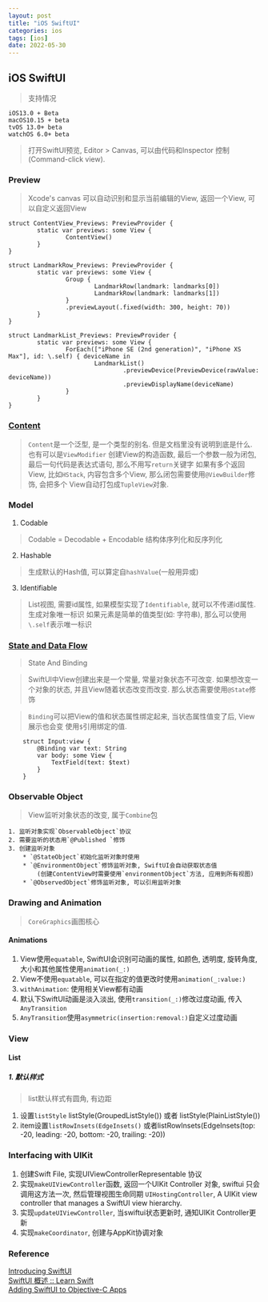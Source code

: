 ```yaml
---
layout: post
title: "iOS SwiftUI"
categories: ios
tags: [ios]
date: 2022-05-30
---
```


## iOS SwiftUI

> 支持情况

    iOS13.0 + Beta
    macOS10.15 + beta
    tvOS 13.0+ beta
    watchOS 6.0+ beta


> 打开SwiftUI预览, Editor > Canvas, 可以由代码和Inspector 控制 (Command-click view). 

### Preview

> Xcode's canvas 可以自动识别和显示当前编辑的View, 返回一个View, 可以自定义返回View

	struct ContentView_Previews: PreviewProvider {
			static var previews: some View {
					ContentView()
			}
	}

	struct LandmarkRow_Previews: PreviewProvider {
			static var previews: some View {
					Group {
							LandmarkRow(landmark: landmarks[0])
							LandmarkRow(landmark: landmarks[1])
					}
					.previewLayout(.fixed(width: 300, height: 70))
			}
	}

	struct LandmarkList_Previews: PreviewProvider {
			static var previews: some View {
					ForEach(["iPhone SE (2nd generation)", "iPhone XS Max"], id: \.self) { deviceName in
							LandmarkList()
									.previewDevice(PreviewDevice(rawValue: deviceName))
									.previewDisplayName(deviceName)
					}
			}
	}

### [Content](https://stackoverflow.com/questions/56833659/what-is-content-in-swiftui)

> `Content`是一个泛型, 是一个类型的别名. 但是文档里没有说明到底是什么. 也有可以是`ViewModifier`
> 创建View的构造函数, 最后一个参数一般为闭包, 最后一句代码是表达式语句, 那么不用写`return`关键字
> 如果有多个返回View, 比如`HStack`, 内容包含多个View, 那么闭包需要使用`@ViewBuilder`修饰, 会把多个
> View自动打包成`TupleView`对象.

### Model

1. Codable
>	Codable = Decodable + Encodable
> 结构体序列化和反序列化

2. Hashable
> 生成默认的Hash值, 可以算定自`hashValue`(一般用异或)

3. Identifiable
> List视图, 需要id属性, 如果模型实现了`Identifiable`, 就可以不传递id属性. 生成对象唯一标识
> 如果元素是简单的值类型(如: 字符串), 那么可以使用`\.self`表示唯一标识

### [State and Data Flow](https://developer.apple.com/documentation/swiftui/state-and-data-flow)

> State And Binding
	
> SwiftUI中View创建出来是一个常量, 常量对象状态不可改变. 如果想改变一个对象的状态,
> 并且View随着状态改变而改变. 那么状态需要使用`@State`修饰

> `Binding`可以把View的值和状态属性绑定起来, 当状态属性值变了后, View展示也会变
> 使用`$`引用绑定的值.

		struct Input:view {
			@Binding var text: String
			var body: some View {
				TextField(text: $text)
			}
		}

### Observable Object

> View监听对象状态的改变, 属于`Combine`包

	1. 监听对象实现`ObservableObject`协议
	2. 需要监听的状态用`@Published `修饰
	3. 创建监听对象
		* `@StateObject`初始化监听对象时使用
		* `@EnvironmentObject`修饰监听对象, SwiftUI会自动获取状态值
			(创建ContentView时需要使用`environmentObject`方法, 应用到所有视图)
		* `@ObservedObject`修饰监听对象, 可以引用监听对象

### Drawing and Animation

> `CoreGraphics`画图核心

#### Animations

1. View使用`equatable`, SwiftUI会识别可动画的属性, 如颜色, 透明度, 旋转角度, 大小和其他属性使用`animation(_:) `
2. View不使用`equatable`, 可以在指定的值更改时使用`animation(_:value:) `
3. `withAnimation`: 使用相关View都有动画
4. 默认下SwiftUI动画是淡入淡出, 使用`transition(_:)`修改过度动画, 传入`AnyTransition`
5. `AnyTransition`使用`asymmetric(insertion:removal:)`自定义过度动画


### View

#### List

##### 1. 默认样式

> list默认样式有圆角, 有边距

1. 设置`listStyle` listStyle(GroupedListStyle()) 或者 listStyle(PlainListStyle())
2. item设置`listRowInsets(EdgeInsets()` 或者listRowInsets(EdgeInsets(top: -20, leading: -20, bottom: -20, trailing: -20))

### Interfacing with UIKit

1. 创建Swift File, 实现UIViewControllerRepresentable 协议
2. 实现`makeUIViewController`函数, 返回一个UIKit Controller 对象, swiftui 只会调用这方法一次, 然后管理视图生命同期
		`UIHostingController`, A UIKit view controller that manages a SwiftUI view hierarchy.
3. 实现`updateUIViewController`, 当swiftui状态更新时, 通知UIKit Controller更新
4. 实现`makeCoordinator`, 创建与AppKit协调对象

### Reference
[Introducing SwiftUI](https://developer.apple.com/tutorials/swiftui)  
[SwiftUI 概述 :: Learn Swift](https://swiftui.jokerhub.cn/)  
[Adding SwiftUI to Objective-C Apps](https://medium.com/@iainbarclay/adding-swiftui-to-objective-c-apps-63abc3b26c33)  
